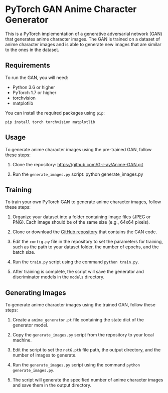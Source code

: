 # PyTorch GAN Anime Character Generator

This is a PyTorch implementation of a generative adversarial network (GAN) that generates anime character images. The GAN is trained on a dataset of anime character images and is able to generate new images that are similar to the ones in the dataset.

## Requirements

To run the GAN, you will need:

- Python 3.6 or higher
- PyTorch 1.7 or higher
- torchvision
- matplotlib

You can install the required packages using `pip`:

``` pip install torch torchvision matplotlib ```


## Usage

To generate anime character images using the pre-trained GAN, follow these steps:

1. Clone the repository: https://github.com/G-r-ay/Anime-GAN.git


2. Run the `generate_images.py` script: python generate_images.py

## Training

To train your own PyTorch GAN to generate anime character images, follow these steps:

1. Organize your dataset into a folder containing image files (JPEG or PNG). Each image should be of the same size (e.g., 64x64 pixels).

2. Clone or download the [GitHub repository](https://github.com/G-r-ay/Anime-GAN.git) that contains the GAN code.

3. Edit the `config.py` file in the repository to set the parameters for training, such as the path to your dataset folder, the number of epochs, and the batch size.

4. Run the `train.py` script using the command `python train.py`.

5. After training is complete, the script will save the generator and discriminator models in the `models` directory.

## Generating Images

To generate anime character images using the trained GAN, follow these steps:

1. Create a `anime_generator.pt` file containing the state dict of the generator model.

2. Copy the `generate_images.py` script from the repository to your local machine.

3. Edit the script to set the `netG.pth` file path, the output directory, and the number of images to generate.

4. Run the `generate_images.py` script using the command `python generate_images.py`.

5. The script will generate the specified number of anime character images and save them in the output directory.
